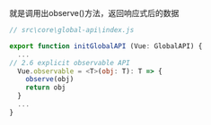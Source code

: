 
就是调用出observe()方法，返回响应式后的数据
```js
// src\core\global-api\index.js

export function initGlobalAPI (Vue: GlobalAPI) {
  ...
// 2.6 explicit observable API
  Vue.observable = <T>(obj: T): T => {
    observe(obj)
    return obj
  }
  ...
}
```
